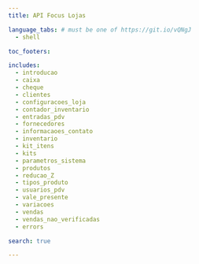 ```yaml
---
title: API Focus Lojas

language_tabs: # must be one of https://git.io/vQNgJ
  - shell

toc_footers:

includes:
  - introducao
  - caixa
  - cheque
  - clientes
  - configuracoes_loja
  - contador_inventario
  - entradas_pdv
  - fornecedores
  - informacaoes_contato
  - inventario
  - kit_itens
  - kits
  - parametros_sistema
  - produtos
  - reducao_Z
  - tipos_produto
  - usuarios_pdv
  - vale_presente
  - variacoes
  - vendas
  - vendas_nao_verificadas
  - errors

search: true

---
```



